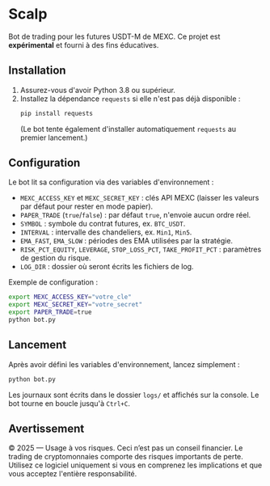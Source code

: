 # Scalp

Bot de trading pour les futures USDT-M de MEXC. Ce projet est **expérimental** et fourni à des fins éducatives.

## Installation

1. Assurez-vous d'avoir Python 3.8 ou supérieur.
2. Installez la dépendance `requests` si elle n'est pas déjà disponible :
   ```bash
   pip install requests
   ```
   (Le bot tente également d'installer automatiquement `requests` au premier lancement.)

## Configuration

Le bot lit sa configuration via des variables d'environnement :

- `MEXC_ACCESS_KEY` et `MEXC_SECRET_KEY` : clés API MEXC (laisser les valeurs par défaut pour rester en mode papier).
- `PAPER_TRADE` (`true`/`false`) : par défaut `true`, n'envoie aucun ordre réel.
- `SYMBOL` : symbole du contrat futures, ex. `BTC_USDT`.
- `INTERVAL` : intervalle des chandeliers, ex. `Min1`, `Min5`.
- `EMA_FAST`, `EMA_SLOW` : périodes des EMA utilisées par la stratégie.
- `RISK_PCT_EQUITY`, `LEVERAGE`, `STOP_LOSS_PCT`, `TAKE_PROFIT_PCT` : paramètres de gestion du risque.
- `LOG_DIR` : dossier où seront écrits les fichiers de log.

Exemple de configuration :

```bash
export MEXC_ACCESS_KEY="votre_cle"
export MEXC_SECRET_KEY="votre_secret"
export PAPER_TRADE=true
python bot.py
```

## Lancement

Après avoir défini les variables d'environnement, lancez simplement :

```bash
python bot.py
```

Les journaux sont écrits dans le dossier `logs/` et affichés sur la console. Le bot tourne en boucle jusqu'à `Ctrl+C`.

## Avertissement

© 2025 — Usage à vos risques. Ceci n’est pas un conseil financier.
Le trading de cryptomonnaies comporte des risques importants de perte. Utilisez ce logiciel uniquement si vous en comprenez les implications et que vous acceptez l'entière responsabilité.

